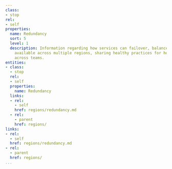 ```yaml
---
class:
- stop
rel:
- self
properties:
  name: Redundancy
  sort: 5
  level: 1
  description: Information regarding how services can failover, balanced, and made
    available across multiple regions, sharing healthy practices for how this is done
    across teams.
entities:
- class:
  - stop
  rel:
  - self
  properties:
    name: Redundancy
  links:
  - rel:
    - self
    href: regions/redundancy.md
  - rel:
    - parent
    href: regions/
links:
- rel:
  - self
  href: regions/redundancy.md
- rel:
  - parent
  href: regions/
...
```

